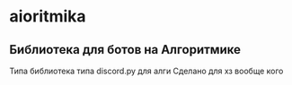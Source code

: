 # aioritmika

## Библиотека для ботов на Алгоритмике

Типа библиотека типа discord.py для алги
Сделано для хз вообще кого
